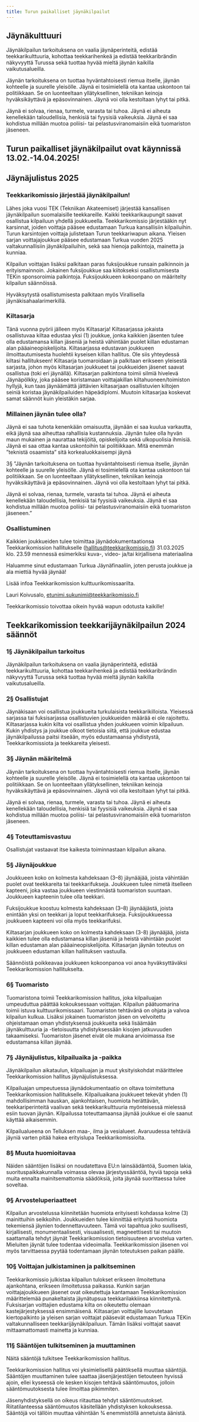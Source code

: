 ```yaml
---
title: Turun paikalliset jäynäkilpailut
---
```

## Jäynäkulttuuri

Jäynäkilpailun tarkoituksena on vaalia jäynäperinteitä, edistää teekkarikulttuuria, kohottaa teekkarihenkeä ja edistää teekkaribrändin näkyvyyttä Turussa sekä tuottaa hyvää mieltä jäynän kaikilla vaikutusalueilla.

Jäynän tarkoituksena on tuottaa hyväntahtoisesti riemua itselle, jäynän kohteelle ja suurelle yleisölle. Jäynä ei tosimielellä ota kantaa uskontoon tai politiikkaan. Se on luonteeltaan yllätyksellinen, tekniikan keinoja hyväksikäyttävä ja epäsovinnainen. Jäynä voi olla kestoltaan lyhyt tai pitkä.

Jäynä ei solvaa, rienaa, turmele, varasta tai tuhoa. Jäynä ei aiheuta kenellekään taloudellisia, henkisiä tai fyysisiä vaikeuksia. Jäynä ei saa kohdistua millään muotoa poliisi- tai pelastusviranomaisiin eikä tuomariston jäseneen.

## Turun paikalliset jäynäkilpailut ovat käynnissä 13.02.-14.04.2025!

## Jäynäjulistus 2025

### Teekkarikomissio järjestää jäynäkilpailun!

Lähes joka vuosi TEK (Tekniikan Akateemiset) järjestää kansallisen jäynäkilpailun suomalaisille teekkareille. Kaikki teekkarikaupungit saavat osallistua kilpailuun yhdellä joukkueella. Teekkarikomissio järjestääkin nyt karsinnat, joiden voittaja pääsee edustamaan Turkua kansallisiin kilpailuihin. Turun karsintojen voittaja julistetaan Turun teekkariwapun aikana. Yleisen sarjan voittajajoukkue pääsee edustamaan Turkua vuoden 2025 valtakunnallisiin jäynäkilpailuihin, sekä saa hienoja palkintoja, mainetta ja kunniaa.

Kilpailun voittajan lisäksi palkitaan paras fuksijoukkue runsain palkinnoin ja erityismainnoin. Jokainen fuksijoukkue saa kiitokseksi osallistumisesta TEKin sponsoroimia palkintoja. Fuksijoukkueen kokoonpano on määritelty kilpailun säännöissä.

Hyväksytystä osallistumisesta palkitaan myös Virallisella jäynäkisahaalarimerkillä.

### Kiltasarja

Tänä vuonna pyörii jälleen myös Kiltasarja! Kiltasarjassa jokaista osallistuvaa kiltaa edustaa yksi (1) joukkue, jonka kaikkien jäsenten tulee olla edustamansa killan jäseniä ja heistä vähintään puolet killan edustaman alan pääaineopiskelijoita. Kiltasarjassa edustavan joukkueen ilmoittautumisesta huolehtii kyseisen killan hallitus. Ole siis yhteydessä kiltasi hallitukseen! Kiltasarja tuomaroidaan ja palkitaan erikseen yleisestä sarjasta, johon myös kiltasarjan joukkueet tai joukkueiden jäsenet saavat osallistua (toki eri jäynällä). Kiltasarjan palkintona toimii silmiä hivelevä Jäynäpölkky, joka pääsee koristamaan voittajakillan kiltahuoneen/toimiston hyllyjä, kun taas jäynäämättä jättävien kiltasarjaan osallistuvien kiltojen seiniä koristaa jäynäkilpailuiden häpeädiplomi. Muutoin kiltasarjaa koskevat samat säännöt kuin yleistäkin sarjaa.

### Millainen jäynän tulee olla?

Jäynä ei saa tuhota kenenkään omaisuutta, jäynään ei saa kuulua varkautta, eikä jäynä saa aiheuttaa rahallisia kustannuksia. Jäynän tulee olla hyvän maun mukainen ja naurattaa tekijöitä, opiskelijoita sekä ulkopuolisia ihmisiä. Jäynä ei saa ottaa kantaa uskontoihin tai politiikkaan. Mitä enemmän ”teknistä osaamista” sitä korkealuokkaisempi jäynä

3§ ”Jäynän tarkoituksena on tuottaa hyväntahtoisesti riemua itselle, jäynän kohteelle ja suurelle yleisölle. Jäynä ei tosimielellä ota kantaa uskontoon tai politiikkaan. Se on luonteeltaan yllätyksellinen, tekniikan keinoja hyväksikäyttävä ja epäsovinnainen. Jäynä voi olla kestoltaan lyhyt tai pitkä.

Jäynä ei solvaa, rienaa, turmele, varasta tai tuhoa. Jäynä ei aiheuta kenellekään taloudellisia, henkisiä tai fyysisiä vaikeuksia. Jäynä ei saa kohdistua millään muotoa poliisi- tai pelastusviranomaisiin eikä tuomariston jäseneen.”

### Osallistuminen

Kaikkien joukkueiden tulee toimittaa jäynädokumentaationsa Teekkarikomission hallitukselle (hallitus@teekkarikomissio.fi) 31.03.2025 klo. 23.59 mennessä esimerkiksi kuva-, video- ja/tai kirjallisena materiaalina

Haluamme sinut edustamaan Turkua Jäynäfinaaliin, joten perusta joukkue ja ala miettiä hyvää jäynää!

Lisää infoa Teekkarikomission kulttuurikomissaarilta.

Lauri Koivusalo, etunimi.sukunimi@teekkarikomissio.fi

Teekkarikomissio toivottaa oikein hyvää wapun odotusta kaikille!

## Teekkarikomission teekkarijäynäkilpailun 2024 säännöt

### 1§ Jäynäkilpailun tarkoitus

Jäynäkilpailun tarkoituksena on vaalia jäynäperinteitä, edistää teekkarikulttuuria, kohottaa teekkarihenkeä ja edistää teekkaribrändin näkyvyyttä Turussa sekä tuottaa hyvää mieltä jäynän kaikilla vaikutusalueilla.

### 2§ Osallistujat

Jäynäkisaan voi osallistua joukkueita turkulaisista teekkarikilloista. Yleisessä sarjassa tai fuksisarjassa osallistuvien joukkueiden määrää ei ole rajoitettu. Kiltasarjassa kukin kilta voi osallistua yhden joukkueen voimin kilpailuun. Kukin yhdistys ja joukkue olkoot tietoisia siitä, että joukkue edustaa jäynäkilpailussa paitsi itseään, myös edustamaansa yhdistystä, Teekkarikomissiota ja teekkareita yleisesti.

### 3§ Jäynän määritelmä

Jäynän tarkoituksena on tuottaa hyväntahtoisesti riemua itselle, jäynän kohteelle ja suurelle yleisölle. Jäynä ei tosimielellä ota kantaa uskontoon tai politiikkaan. Se on luonteeltaan yllätyksellinen, tekniikan keinoja hyväksikäyttävä ja epäsovinnainen. Jäynä voi olla kestoltaan lyhyt tai pitkä.

Jäynä ei solvaa, rienaa, turmele, varasta tai tuhoa. Jäynä ei aiheuta kenellekään taloudellisia, henkisiä tai fyysisiä vaikeuksia. Jäynä ei saa kohdistua millään muotoa poliisi- tai pelastusviranomaisiin eikä tuomariston jäseneen.

### 4§ Toteuttamisvastuu

Osallistujat vastaavat itse kaikesta toiminnastaan kilpailun aikana.

### 5§ Jäynäjoukkue

Joukkueen koko on kolmesta kahdeksaan (3–8) jäynääjää, joista vähintään puolet ovat teekkareita tai teekkarifukseja. Joukkueen tulee nimetä itselleen kapteeni, joka vastaa joukkueen viestinnästä tuomariston suuntaan. Joukkueen kapteenin tulee olla teekkari.

Fuksijoukkue koostuu kolmesta kahdeksaan (3–8) jäynääjästä, joista enintään yksi on teekkari ja loput teekkarifukseja. Fuksijoukkueessa joukkueen kapteeni voi olla myös teekkarifuksi.

Kiltasarjan joukkueen koko on kolmesta kahdeksaan (3-8) jäynääjää, joista kaikkien tulee olla edustamansa killan jäseniä ja heistä vähintään puolet killan edustaman alan pääaineopiskelijoita. Kiltasarjan jäynän toteutus on joukkueen edustaman killan hallituksen vastuulla.

Säännöistä poikkeavaa joukkueen kokoonpanoa voi anoa hyväksyttäväksi Teekkarikomission hallitukselta.

### 6§ Tuomaristo

Tuomaristona toimii Teekkarikomission hallitus, joka kilpailuajan umpeuduttua päättää kokouksessaan voittajan. Kilpailun päätuomarina toimii istuva kulttuurikomissaari. Tuomariston tehtävänä on ohjata ja valvoa kilpailun kulkua. Lisäksi jokainen tuomariston jäsen on velvoitettu ohjeistamaan oman yhdistyksensä joukkueita sekä lisäämään jäynäkulttuuria ja -tietoisuutta yhdistyksessään kisojen jatkuvuuden takaamiseksi. Tuomariston jäsenet eivät ole mukana arvioimassa itse edustamansa killan jäynää.

### 7§ Jäynäjulistus, kilpailuaika ja -paikka

Jäynäkilpailun aikataulun, kilpailuajan ja muut yksityiskohdat määrittelee Teekkarikomission hallitus jäynäjulistuksessa.

Kilpailuajan umpeutuessa jäynädokumentaatio on oltava toimitettuna Teekkarikomission hallitukselle. Kilpailuaikana joukkueet tekevät yhden (1) mahdollisimman hauskan, ajankohtaisen, huomiota herättävän, teekkariperinteitä vaalivan sekä teekkarikulttuuria myönteisessä mielessä esiin tuovan jäynän. Kilpailussa toteuttamaansa jäynää joukkue ei ole saanut käyttää aikaisemmin.

Kilpailualueena on Telluksen maa-, ilma ja vesialueet. Avaruudessa tehtäviä jäyniä varten pitää hakea erityislupa Teekkarikomissiolta.

### 8§ Muuta huomioitavaa


Näiden sääntöjen lisäksi on noudatettava EU:n lainsäädäntöä, Suomen lakia, suorituspaikkakunnalla voimassa olevaa järjestyssääntöä, hyviä tapoja sekä muita ennalta mainitsemattomia säädöksiä, joita jäynää suorittaessa tulee soveltaa.

### 9§ Arvosteluperiaatteet

Kilpailun arvostelussa kiinnitetään huomiota erityisesti kohdassa kolme (3) mainittuihin seikkoihin. Joukkueiden tulee kiinnittää erityistä huomiota tekemiensä jäynien todennettavuuteen. Tämä voi tapahtua joko suullisesti, kirjallisesti, monumentaalisesti, visuaalisesti, magneettisesti tai muutoin saattamalla tehdyt jäynät Teekkarikomission tietoisuuteen arvostelua varten. Mieluiten jäynät tulee todentaa videoimalla. Teekkarikomission jäsenen voi myös tarvittaessa pyytää todentamaan jäynän toteutuksen paikan päälle.

### 10§ Voittajan julkistaminen ja palkitseminen


Teekkarikomissio julkistaa kilpailun tulokset erikseen ilmoitettuna ajankohtana, erikseen ilmoitetussa paikassa. Kunkin sarjan voittajajoukkueen jäsenet ovat oikeutettuja kantamaan Teekkarikomission määrittelemää punakeltaista jäynätupsua teekkarilakkiinsa kiinnitettynä. Fuksisarjan voittajien edustama kilta on oikeutettu olemaan kastejärjestyksessä ensimmäisenä. Kiltasarjan voittajille luovutetaan kiertopalkinto ja yleisen sarjan voittajat pääsevät edustamaan Turkua TEKin valtakunnalliseen teekkarijäynäkilpailuun. Tämän lisäksi voittajat saavat mittaamattomasti mainetta ja kunniaa.

### 11§ Sääntöjen tulkitseminen ja muuttaminen

Näitä sääntöjä tulkitsee Teekkarikomission hallitus.

Teekkarikomission hallitus voi yksimielisellä päätöksellä muuttaa sääntöjä. Sääntöjen muuttaminen tulee saattaa jäsenjärjestöjen tietouteen hyvissä ajoin, ellei kyseessä ole kesken kisojen tehtävä sääntömuutos, jolloin sääntömuutoksesta tulee ilmoittaa pikimmiten.

Jäsenyhdistyksellä on oikeus riitauttaa tehdyt sääntömuutokset. Riitatilanteessa sääntömuutos käsitellään yhdistyksen kokouksessa. Sääntöjä voi tällöin muuttaa vähintään 3⁄4 enemmistöllä annetuista äänistä.
